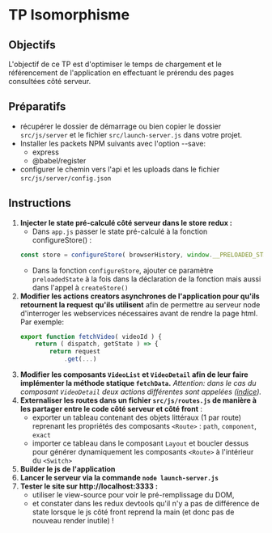 # TP Isomorphisme

## Objectifs

L'objectif de ce TP est d'optimiser le temps de chargement et le référencement de l'application en effectuant le prérendu des pages consultées côté serveur.

## Préparatifs

- récupérer le dossier de démarrage ou bien copier le dossier `src/js/server` et le fichier `src/launch-server.js` dans votre projet.
- Installer les packets NPM suivants avec l'option --save:
    + express
    + @babel/register
- configurer le chemin vers l'api et les uploads dans le fichier `src/js/server/config.json`

## Instructions
1. **Injecter le state pré-calculé côté serveur dans le store redux :**
	+ Dans `app.js` passer le state pré-calculé à la fonction configureStore() :
	```js
	const store = configureStore( browserHistory, window.__PRELOADED_STATE__ || {} );
	```
	+ Dans la fonction `configureStore`, ajouter ce paramètre `preloadedState` à la fois dans la déclaration de la fonction mais aussi dans l'appel à `createStore()`
2. **Modifier les actions creators asynchrones de l'application pour qu'ils retournent la request qu'ils utilisent** afin de permettre au serveur node d'interroger les webservices nécessaires avant de rendre la page html. Par exemple:
	```javascript
	export function fetchVideo( videoId ) {
		return ( dispatch, getState ) => {
			return request
				.get(...)
	```
3. **Modifier les composants `VideoList` et `VideoDetail` afin de leur faire implémenter la méthode statique `fetchData`.** *Attention: dans le cas du composant `VideoDetail` deux actions différentes sont appelées ([indice](https://developer.mozilla.org/fr/docs/Web/JavaScript/Reference/Objets_globaux/Promise/all)).*
4. **Externaliser les routes dans un fichier `src/js/routes.js` de manière à les partager entre le code côté serveur et côté front** :
	+ exporter un tableau contenant des objets littéraux (1 par route) reprenant les propriétés des composants `<Route>` : `path`, `component`, `exact`
	+ importer ce tableau dans le composant `Layout` et boucler dessus pour générer dynamiquement les composants `<Route>` à l'intérieur du `<Switch>`
5. **Builder le js de l'application**
6. **Lancer le serveur via la commande `node launch-server.js`**
7. **Tester le site sur http://localhost:3333 :**
	+ utiliser le view-source pour voir le pré-remplissage du DOM,
	+ et constater dans les redux devtools qu'il n'y a pas de différence de state lorsque le js côté front reprend la main (et donc pas de nouveau render inutile) !